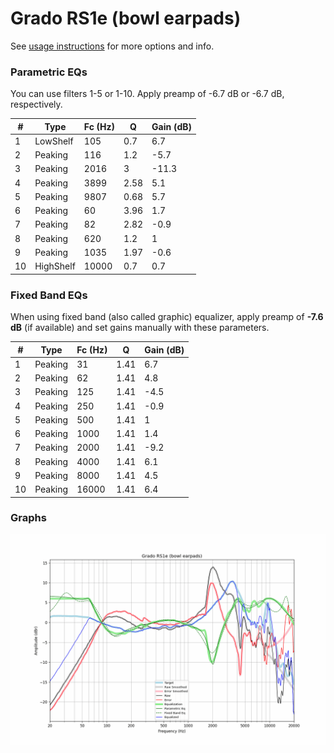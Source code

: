 # Grado RS1e (bowl earpads)
See [usage instructions](https://github.com/jaakkopasanen/AutoEq#usage) for more options and info.

### Parametric EQs
You can use filters 1-5 or 1-10. Apply preamp of -6.7 dB or -6.7 dB, respectively.

|   # | Type      |   Fc (Hz) |    Q |   Gain (dB) |
|-----|-----------|-----------|------|-------------|
|   1 | LowShelf  |       105 | 0.7  |         6.7 |
|   2 | Peaking   |       116 | 1.2  |        -5.7 |
|   3 | Peaking   |      2016 | 3    |       -11.3 |
|   4 | Peaking   |      3899 | 2.58 |         5.1 |
|   5 | Peaking   |      9807 | 0.68 |         5.7 |
|   6 | Peaking   |        60 | 3.96 |         1.7 |
|   7 | Peaking   |        82 | 2.82 |        -0.9 |
|   8 | Peaking   |       620 | 1.2  |         1   |
|   9 | Peaking   |      1035 | 1.97 |        -0.6 |
|  10 | HighShelf |     10000 | 0.7  |         0.7 |

### Fixed Band EQs
When using fixed band (also called graphic) equalizer, apply preamp of **-7.6 dB** (if available) and set gains manually with these parameters.

|   # | Type    |   Fc (Hz) |    Q |   Gain (dB) |
|-----|---------|-----------|------|-------------|
|   1 | Peaking |        31 | 1.41 |         6.7 |
|   2 | Peaking |        62 | 1.41 |         4.8 |
|   3 | Peaking |       125 | 1.41 |        -4.5 |
|   4 | Peaking |       250 | 1.41 |        -0.9 |
|   5 | Peaking |       500 | 1.41 |         1   |
|   6 | Peaking |      1000 | 1.41 |         1.4 |
|   7 | Peaking |      2000 | 1.41 |        -9.2 |
|   8 | Peaking |      4000 | 1.41 |         6.1 |
|   9 | Peaking |      8000 | 1.41 |         4.5 |
|  10 | Peaking |     16000 | 1.41 |         6.4 |

### Graphs
![](./Grado%20RS1e%20(bowl%20earpads).png)
